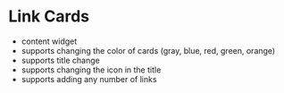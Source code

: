 # Link Cards

- content widget
- supports changing the color of cards (gray, blue, red, green, orange)
- supports title change
- supports changing the icon in the title
- supports adding any number of links